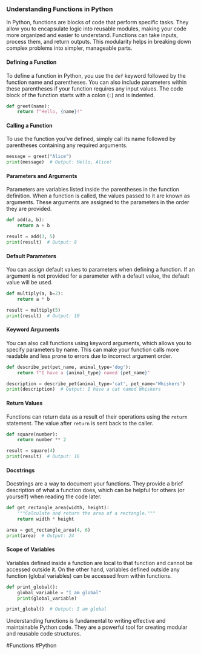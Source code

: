 ### Understanding Functions in Python

In Python, functions are blocks of code that perform specific tasks. They allow you to encapsulate logic into reusable modules, making your code more organized and easier to understand. Functions can take inputs, process them, and return outputs. This modularity helps in breaking down complex problems into simpler, manageable parts.

#### Defining a Function
To define a function in Python, you use the `def` keyword followed by the function name and parentheses. You can also include parameters within these parentheses if your function requires any input values. The code block of the function starts with a colon (`:`) and is indented.

```python
def greet(name):
    return f"Hello, {name}!"
```

#### Calling a Function
To use the function you've defined, simply call its name followed by parentheses containing any required arguments.

```python
message = greet("Alice")
print(message)  # Output: Hello, Alice!
```

#### Parameters and Arguments
Parameters are variables listed inside the parentheses in the function definition. When a function is called, the values passed to it are known as arguments. These arguments are assigned to the parameters in the order they are provided.

```python
def add(a, b):
    return a + b

result = add(3, 5)
print(result)  # Output: 8
```

#### Default Parameters
You can assign default values to parameters when defining a function. If an argument is not provided for a parameter with a default value, the default value will be used.

```python
def multiply(a, b=2):
    return a * b

result = multiply(5)
print(result)  # Output: 10
```

#### Keyword Arguments
You can also call functions using keyword arguments, which allows you to specify parameters by name. This can make your function calls more readable and less prone to errors due to incorrect argument order.

```python
def describe_pet(pet_name, animal_type='dog'):
    return f"I have a {animal_type} named {pet_name}"

description = describe_pet(animal_type='cat', pet_name='Whiskers')
print(description)  # Output: I have a cat named Whiskers
```

#### Return Values
Functions can return data as a result of their operations using the `return` statement. The value after `return` is sent back to the caller.

```python
def square(number):
    return number ** 2

result = square(4)
print(result)  # Output: 16
```

#### Docstrings
Docstrings are a way to document your functions. They provide a brief description of what a function does, which can be helpful for others (or yourself) when reading the code later.

```python
def get_rectangle_area(width, height):
    """Calculate and return the area of a rectangle."""
    return width * height

area = get_rectangle_area(4, 6)
print(area)  # Output: 24
```

#### Scope of Variables
Variables defined inside a function are local to that function and cannot be accessed outside it. On the other hand, variables defined outside any function (global variables) can be accessed from within functions.

```python
def print_global():
    global_variable = "I am global"
    print(global_variable)

print_global()  # Output: I am global
```

Understanding functions is fundamental to writing effective and maintainable Python code. They are a powerful tool for creating modular and reusable code structures.

#Functions #Python